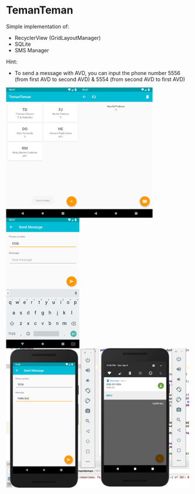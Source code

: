 # TemanTeman

Simple implementation of:
- RecyclerView (GridLayoutManager)
- SQLite
- SMS Manager


Hint:
- To send a message with AVD, you can input the phone number 5556 (from first AVD to second AVD) & 5554 (from second AVD to first AVD)

<img width="200" align="left" alt="portfolio_view" src="https://github.com/naufalprakoso/TemanTeman/blob/master/Screenshot_1536508069.png">
<img width="200" align="left" alt="portfolio_view" src="https://github.com/naufalprakoso/TemanTeman/blob/master/Screenshot_1536508072.png">
<img width="200" align="left" alt="portfolio_view" src="https://github.com/naufalprakoso/TemanTeman/blob/master/Screenshot_1536508077.png">

<img width="500" align="center" alt="portfolio_view" src="https://github.com/naufalprakoso/TemanTeman/blob/master/Screen%20Shot%202018-09-09%20at%2022.46.44.png">
